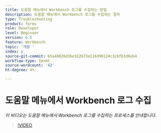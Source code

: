 ```yaml
---
title: 도움말 메뉴에서 Workbench 로그를 수집하는 방법
description: 도움말 메뉴에서 Workbench 로그를 수집하는 절차
type: Troubleshooting
product: forms
role: Developer
level: Beginner
version: 6.5
feature: Workbench
topic: '개발 '
index: y
source-git-commit: 65a40826d3be322673e116d98124c3cbfb1d6eb4
workflow-type: tm+mt
source-wordcount: '42'
ht-degree: 4%

---
```



# 도움말 메뉴에서 Workbench 로그 수집

*이 비디오는 도움말 메뉴에서 Workbench 로그를 수집하는 프로세스를 안내합니다.*

>[!VIDEO](https://video.tv.adobe.com/v/335501?quality=9&learn=on)
